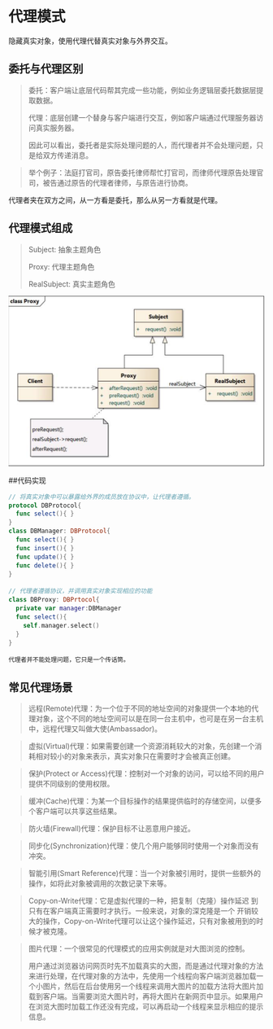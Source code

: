 # 代理模式

隐藏真实对象，使用代理代替真实对象与外界交互。

## 委托与代理区别

>委托：客户端让底层代码帮其完成一些功能，例如业务逻辑层委托数据层提取数据。
>
>代理：底层创建一个替身与客户端进行交互，例如客户端通过代理服务器访问真实服务器。
>
>因此可以看出，委托者是实际处理问题的人，而代理者并不会处理问题，只是给双方传递消息。

> 举个例子：法庭打官司，原告委托律师帮忙打官司，而律师代理原告处理官司，被告通过原告的代理者律师，与原告进行协商。

代理者夹在双方之间，从一方看是委托，那么从另一方看就是代理。

## 代理模式组成

> Subject: 抽象主题角色
>
> Proxy: 代理主题角色
>
> RealSubject: 真实主题角色

<img src="media/image-20200506133456446.png" width=600>

##代码实现

```swift
// 将真实对象中可以暴露给外界的成员放在协议中，让代理者遵循。
protocol DBProtocol{
  func select(){ }
}
class DBManager: DBProtocol{
  func select(){ }
  func insert(){ }
  func update(){ }
  func delete(){ }
}

// 代理者遵循协议，并调用真实对象实现相应的功能
class DBProxy: DBPrtocol{
  private var manager:DBManager
  func select(){
    self.manager.select()
  }
}

代理者并不能处理问题，它只是一个传话筒。
```



## 常见代理场景

> 远程(Remote)代理：为一个位于不同的地址空间的对象提供一个本地的代理对象，这个不同的地址空间可以是在同一台主机中，也可是在另一台主机中，远程代理又叫做大使(Ambassador)。

> 虚拟(Virtual)代理：如果需要创建一个资源消耗较大的对象，先创建一个消耗相对较小的对象来表示，真实对象只在需要时才会被真正创建。

> 保护(Protect or Access)代理：控制对一个对象的访问，可以给不同的用户提供不同级别的使用权限。

> 缓冲(Cache)代理：为某一个目标操作的结果提供临时的存储空间，以便多个客户端可以共享这些结果。

> 防火墙(Firewall)代理：保护目标不让恶意用户接近。

> 同步化(Synchronization)代理：使几个用户能够同时使用一个对象而没有冲突。

>智能引用(Smart Reference)代理：当一个对象被引用时，提供一些额外的操作，如将此对象被调用的次数记录下来等。

> Copy-on-Write代理：它是虚拟代理的一种，把复制（克隆）操作延迟 到只有在客户端真正需要时才执行。一般来说，对象的深克隆是一个 开销较大的操作，Copy-on-Write代理可以让这个操作延迟，只有对象被用到的时候才被克隆。

> 图片代理：一个很常见的代理模式的应用实例就是对大图浏览的控制。
>
> 用户通过浏览器访问网页时先不加载真实的大图，而是通过代理对象的方法来进行处理，在代理对象的方法中，先使用一个线程向客户端浏览器加载一个小图片，然后在后台使用另一个线程来调用大图片的加载方法将大图片加载到客户端。当需要浏览大图片时，再将大图片在新网页中显示。如果用户在浏览大图时加载工作还没有完成，可以再启动一个线程来显示相应的提示信息。